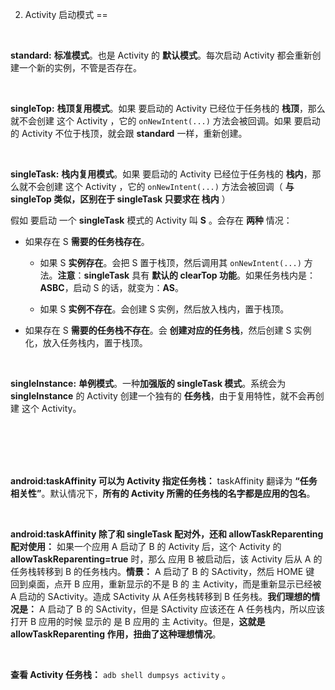 2. Activity 启动模式
==

<br/>   

**standard:**  **标准模式**。也是 Activity 的 **默认模式**。每次启动 Activity 都会重新创建一个新的实例，不管是否存在。

<br/>   

**singleTop:**  **栈顶复用模式**。如果 要启动的 Activity 已经位于任务栈的 **栈顶**，那么就不会创建 这个 Activity ，它的 `onNewIntent(...)` 方法会被回调。如果 要启动的 Activity 不位于栈顶，就会跟 **standard** 一样，重新创建。

<br/>   

**singleTask:**  **栈内复用模式**。如果 要启动的 Activity 已经位于任务栈的 **栈内**，那么就不会创建 这个 Activity ，它的 `onNewIntent(...)` 方法会被回调（ **与 singleTop 类似，区别在于 singleTask 只要求在 栈内** ）

假如 要启动 一个 **singleTask** 模式的 Activity 叫 **S** 。会存在 **两种** 情况：

- 如果存在 S **需要的任务栈存在**。

  +  如果 S **实例存在**。会把 S 置于栈顶，然后调用其 `onNewIntent(...)` 方法。**注意**：**singleTask** 具有 **默认的 clearTop 功能**。如果任务栈内是： **ASBC**，启动 S 的话，就变为：**AS**。

  +  如果 S **实例不存在**。会创建 S 实例，然后放入栈内，置于栈顶。

-   如果存在 S **需要的任务栈不存在**。会 **创建对应的任务栈**，然后创建 S 实例化，放入任务栈内，置于栈顶。

<br/>   

**singleInstance:**  **单例模式**。一种**加强版的 singleTask 模式**。系统会为 **singleInstance** 的 Activity 创建一个独有的 **任务栈**，由于复用特性，就不会再创建 这个 Activity。

<br/>   
<br/>      
<br/>           
<br/>    

**android:taskAffinity 可以为 Activity 指定任务栈：**  taskAffinity 翻译为 **“任务相关性”**。默认情况下，**所有的 Activity 所需的任务栈的名字都是应用的包名**。

<br/>   

**android:taskAffinity 除了和 singleTask 配对外，还和 allowTaskReparenting 配对使用：**   如果一个应用 A 启动了 B 的 Activity 后，这个 Activity 的 **allowTaskReparenting=true** 时，那么 应用 B 被启动后，该 Activity 后从 A 的任务栈转移到 B 的任务栈内。**情景：**  A 启动了 B 的 SActivity，然后 HOME 键 回到桌面，点开 B 应用，重新显示的不是 B 的 主 Activity，而是重新显示已经被 A 启动的 SActivity。造成 SActivity 从 A任务栈转移到 B 任务栈。**我们理想的情况是：** A 启动了 B 的 SActivity，但是 SActivity 应该还在 A 任务栈内，所以应该 打开 B 应用的时候 显示的 是 B 应用的 主 Activity。但是，**这就是 allowTaskReparenting 作用，扭曲了这种理想情况**。

<br/>   

**查看 Activity 任务栈：** `adb shell dumpsys activity` 。
